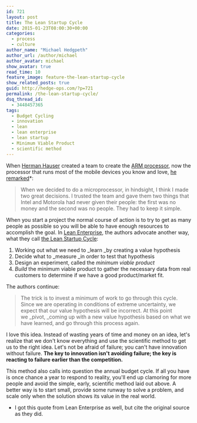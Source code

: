 ```yaml
---
id: 721
layout: post
title: The Lean Startup Cycle
date: 2015-01-23T08:00:30+00:00
categories:
  - process
  - culture
author_name: "Michael Hedgpeth"
author_url: /author/michael
author_avatar: michael
show_avatar: true
read_time: 10
feature_image: feature-the-lean-startup-cycle 
show_related_posts: true 
guid: http://hedge-ops.com/?p=721
permalink: /the-lean-startup-cycle/
dsq_thread_id:
  - 3448457365
tags:
  - Budget Cycling
  - innovation
  - lean
  - lean enterprise
  - lean startup
  - Minimum Viable Product
  - scientific method
---
```

When [Herman Hauser](http://en.wikipedia.org/wiki/Hermann_Hauser) created a team to create the [ARM processor](http://en.wikipedia.org/wiki/ARM_architecture), now the processor that runs most of the mobile devices you know and love, [he remarked](http://www.pcpro.co.uk/features/358750/whatever-happened-to-hermann-hauser)*:

> When we decided to do a microprocessor, in hindsight, I think I made two great decisions. I trusted the team and gave them two things that Intel and Motorola had never given their people: the first was no money and the second was no people. They had to keep it simple.

When you start a project the normal course of action is to try to get as many people as possible so you will be able to have enough resources to accomplish the goal. In [Lean Enterprise](http://amzn.to/1HdjuUt), the authors advocate another way, what they call [the Lean Startup Cycle](http://en.wikipedia.org/wiki/Lean_startup):<!--more-->

  1. Working out what we need to _learn _by creating a value hypothesis
  2. Decide what to _measure _in order to test that hypothesis
  3. Design an experiment, called the _minimum viable product_
  4. _Build_ the minimum viable product to gather the necessary data from real customers to determine if we have a good product/market fit.

The authors continue:

> The trick is to invest a minimum of work to go through this cycle. Since we are operating in conditions of extreme uncertainty, we expect that our value hypothesis will be incorrect. At this point we _pivot, _coming up with a new value hypothesis based on what we have learned, and go through this process again.

I love this idea. Instead of wasting years of time and money on an idea, let's realize that we don't know everything and use the scientific method to get us to the right idea. Let's not be afraid of failure; you can't have innovation without failure. **The key to innovation isn't avoiding failure; the key is reacting to failure earlier than the competition.**

This method also calls into question the annual budget cycle. If all you have is once chance a year to respond to reality, you'll end up clamoring for more people and avoid the simple, early, scientific method laid out above. A better way is to start small, provide some runway to solve a problem, and scale only when the solution shows its value in the real world.

* I got this quote from Lean Enterprise as well, but cite the original source as they did.